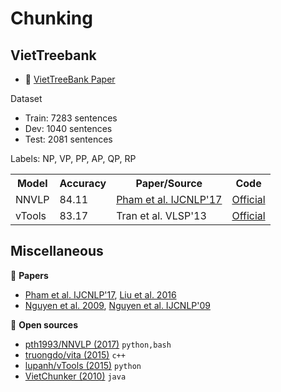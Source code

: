 # Chunking

## VietTreebank

* :scroll: [VietTreeBank Paper](https://hal.inria.fr/inria-00421103v2/document)

Dataset

* Train: 7283 sentences
* Dev: 1040 sentences
* Test: 2081 sentences

Labels: NP, VP, PP, AP, QP, RP

<table>
  <tr>
    <th>Model</th>
    <th>Accuracy</th>
    <th>Paper/Source </th>
    <th>Code</th>
  </tr>
  <tr>
    <td>NNVLP</td>
    <td>84.11</td>
    <td><a href="http://aclweb.org/anthology/N18-5012">Pham et al. IJCNLP'17</a></td>
    <td><a href="https://github.com/pth1993/NNVLP">Official</a></td>
  </tr>
  <tr>
    <td>vTools</td>
    <td>83.17</td>
    <td>Tran et al. VLSP'13</a></td>
    <td><a href="https://github.com/lupanh/vTools">Official</a></td>
  </tr>
</table>

## Miscellaneous

:scroll: **Papers**

* [Pham et al. IJCNLP'17](https://arxiv.org/pdf/1708.07241.pdf),
[Liu et al. 2016](https://pdfs.semanticscholar.org/ff93/3d90be953c45a53c551e21818b1dd57fc733.pdf)
* [Nguyen et al. 2009](http://vnu.edu.vn/upload/scopus/225.pdf),
[Nguyen et al. IJCNLP'09](http://www.aclweb.org/anthology/W09-3402)

:file_folder: **Open sources**

* [pth1993/NNVLP (2017)](https://github.com/pth1993/NNVLP) `python,bash`
* [truongdo/vita  (2015)](https://github.com/truongdo/vita)  `c++`
* [lupanh/vTools (2015)](https://github.com/lupanh/vTools) `python`
* [VietChunker (2010)](https://vlsp.hpda.vn/demo/?page=resources) `java`
